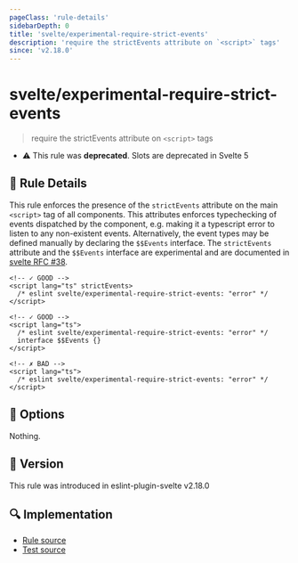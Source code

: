 ```yaml
---
pageClass: 'rule-details'
sidebarDepth: 0
title: 'svelte/experimental-require-strict-events'
description: 'require the strictEvents attribute on `<script>` tags'
since: 'v2.18.0'
---
```


# svelte/experimental-require-strict-events

> require the strictEvents attribute on `<script>` tags

- :warning: This rule was **deprecated**. Slots are deprecated in Svelte 5

## :book: Rule Details

This rule enforces the presence of the `strictEvents` attribute on the main `<script>` tag of all components. This attributes enforces typechecking of events dispatched by the component, e.g. making it a typescript error to listen to any non-existent events. Alternatively, the event types may be defined manually by declaring the `$$Events` interface. The `strictEvents` attribute and the `$$Events` interface are experimental and are documented in [svelte RFC #38](https://github.com/dummdidumm/rfcs/blob/ts-typedefs-within-svelte-components/text/ts-typing-props-slots-events.md#typing-events).

<ESLintCodeBlock>

<!--eslint-skip-->

```svelte
<!-- ✓ GOOD -->
<script lang="ts" strictEvents>
  /* eslint svelte/experimental-require-strict-events: "error" */
</script>
```

</ESLintCodeBlock>

<ESLintCodeBlock>

<!--eslint-skip-->

```svelte
<!-- ✓ GOOD -->
<script lang="ts">
  /* eslint svelte/experimental-require-strict-events: "error" */
  interface $$Events {}
</script>
```

</ESLintCodeBlock>

<ESLintCodeBlock>

<!--eslint-skip-->

```svelte
<!-- ✗ BAD -->
<script lang="ts">
  /* eslint svelte/experimental-require-strict-events: "error" */
</script>
```

</ESLintCodeBlock>

## :wrench: Options

Nothing.

## :rocket: Version

This rule was introduced in eslint-plugin-svelte v2.18.0

## :mag: Implementation

- [Rule source](https://github.com/sveltejs/eslint-plugin-svelte/blob/main/packages/eslint-plugin-svelte/src/rules/experimental-require-strict-events.ts)
- [Test source](https://github.com/sveltejs/eslint-plugin-svelte/blob/main/packages/eslint-plugin-svelte/tests/src/rules/experimental-require-strict-events.ts)
